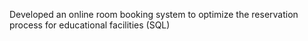 Developed an online room booking system to optimize the reservation process for educational facilities (SQL)
